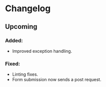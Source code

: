 # Changelog

## Upcoming
### Added:
- Improved exception handling.
### Fixed:
- Linting fixes.
- Form submission now sends a post request.